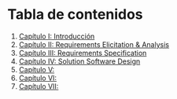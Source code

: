 # Tabla de contenidos

<ol>
  <li>
    <a href="https://github.com/Xtreme-Arqui/upc-pre-202402-si728-sw82-xtreme-report/blob/main/Capitulo_I_Introduccion.md">Capítulo I: Introducción</a>
  </li>
  <li>
    <a href="https://github.com/Xtreme-Arqui/upc-pre-202402-si728-sw82-xtreme-report/blob/main/Capitulo_II_Requirements_Elicitation_%26_Analysis.md">Capítulo II: Requirements Elicitation & Analysis</a>
  </li>
  <li>
    <a href="https://github.com/Xtreme-Arqui/upc-pre-202402-si728-sw82-xtreme-report/blob/main/Capitulo_III_Requirements_Specification.md">Capítulo III: Requirements Specification</a>
  </li>
  <li>
    <a href="https://github.com/Xtreme-Arqui/upc-pre-202402-si728-sw82-xtreme-report/blob/main/Capitulo_IV_Strategic_Lecel_Software_Design.md">Capítulo IV: Solution Software Design</a>
  </li>
  <li>
    <a href="https://github.com/Xtreme-Arqui/upc-pre-202402-si728-sw82-xtreme-report/blob/main/Capitulo_V_Tactical-Level_Software_Design.md">Capítulo V: </a>
  </li>
  <li>
    <a href="https://github.com/Xtreme-Arqui/upc-pre-202402-si728-sw82-xtreme-report/blob/main/Capitulo_VI_Solution_UX_Design.md">Capítulo VI:</a>
  </li>
  <li>
    <a href="https://github.com/Xtreme-Arqui/upc-pre-202402-si728-sw82-xtreme-report/blob/main/Capitulo_VII_Prodcut_Implementation_Validation_%26_Deployment.md">Capítulo VII:</a>
  </li>
</ol>
